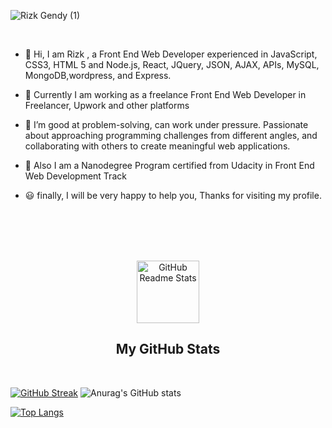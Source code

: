 
![Rizk Gendy (1)](https://user-images.githubusercontent.com/80922036/159894705-33e0b2eb-bc2e-4434-bfdc-5a8e64ea4f67.png)

<br/>



- 👋 Hi, I am Rizk , a Front End Web Developer experienced in JavaScript, CSS3, HTML 5 and Node.js, React, JQuery, JSON, AJAX, APIs, MySQL, MongoDB,wordpress, and Express.
   
- 👋 Currently I am working as a freelance Front End Web Developer in Freelancer, Upwork and other platforms
     
   
- 👀 I’m good at problem-solving, can work under pressure. Passionate about approaching programming challenges from different angles, and collaborating with others to create meaningful web applications.

- 🌱 Also I am a Nanodegree Program certified from Udacity in Front End Web Development Track 

- 😃 finally, I will be very happy to help you, Thanks for visiting my profile.

<br/>
<br/>

<br/>
<br/>



<p align="center">
 <img width="100px" src="https://res.cloudinary.com/anuraghazra/image/upload/v1594908242/logo_ccswme.svg" align="center" alt="GitHub Readme Stats" />
 <h2 align="center">My GitHub  Stats</h2>
</p>
<br/>

[![GitHub Streak](https://github-readme-streak-stats.herokuapp.com/?user=rizk-gendy)](https://git.io/streak-stats)  ![Anurag's GitHub stats](https://github-readme-stats.vercel.app/api?username=rizk-gendy&show_icons=true&theme=radical)






[![Top Langs](https://github-readme-stats.vercel.app/api/top-langs/?username=rizk-gendy&layout=compact)](https://github.com/rizk-gendy/github-readme-stats)   


